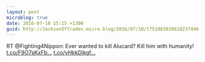 ```yaml
---
layout: post
microblog: true
date: 2016-07-10 15:15 +1300
guid: http://JacksonOfTrades.micro.blog/2016/07/10/t751963026610237440.html
---
```

RT @Fighting4Nippon: Ever wanted to kill Alucard? Kill him with humanity! [t.co/F9O7sKxFb...](https://t.co/F9O7sKxFbC) [t.co/yHkkDjkgf...](https://t.co/yHkkDjkgff)
